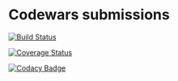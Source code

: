 # Codewars submissions

[![Build Status](https://travis-ci.org/diegourban/codewars.svg?branch=master)](https://travis-ci.org/diegourban/codewars)

[![Coverage Status](https://coveralls.io/repos/github/diegourban/codewars-training/badge.svg?branch=master)](https://coveralls.io/github/diegourban/codewars-training?branch=master)

[![Codacy Badge](https://api.codacy.com/project/badge/Grade/7e19e3d146eb42a48694fcb4ed98120b)](https://www.codacy.com/app/diego-urban88/codewars)
